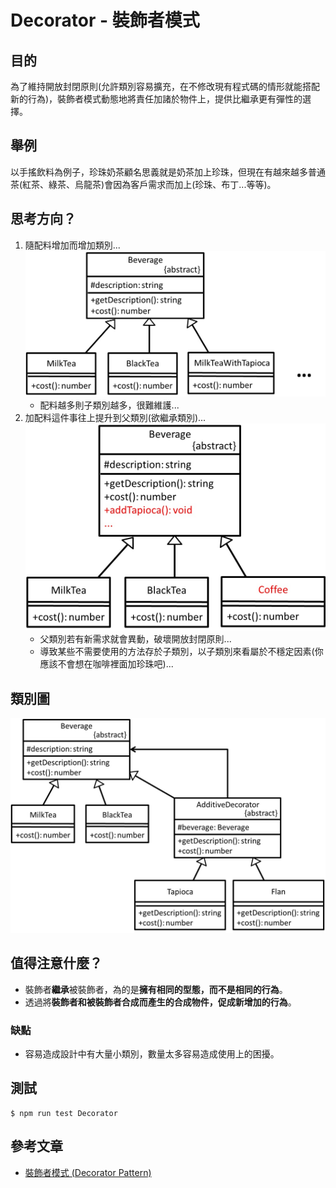 # Decorator - 裝飾者模式
## 目的
為了維持開放封閉原則(允許類別容易擴充，在不修改現有程式碼的情形就能搭配新的行為)，裝飾者模式動態地將責任加諸於物件上，提供比繼承更有彈性的選擇。

## 舉例
以手搖飲料為例子，珍珠奶茶顧名思義就是奶茶加上珍珠，但現在有越來越多普通茶(紅茶、綠茶、烏龍茶)會因為客戶需求而加上(珍珠、布丁...等等)。

## 思考方向？
1. 隨配料增加而增加類別...
![Image](uml/think.1.jpg)
    - 配料越多則子類別越多，很難維護...
2. 加配料這件事往上提升到父類別(欲繼承類別)...
![Image](uml/think.2.jpg)
    - 父類別若有新需求就會異動，破壞開放封閉原則...
    - 導致某些不需要使用的方法存於子類別，以子類別來看屬於不穩定因素(你應該不會想在咖啡裡面加珍珠吧)...
## 類別圖
![Image](uml/example.jpg)

## 值得注意什麼？
- 裝飾者**繼承**被裝飾者，為的是**擁有相同的型態，而不是相同的行為**。
- 透過將**裝飾者和被裝飾者合成而產生的合成物件，促成新增加的行為**。
### 缺點
- 容易造成設計中有大量小類別，數量太多容易造成使用上的困擾。

## 測試
```
$ npm run test Decorator
```

## 參考文章
 - [裝飾者模式 (Decorator Pattern)](http://corrupt003-design-pattern.blogspot.com/2016/03/decorator-pattern.html)
